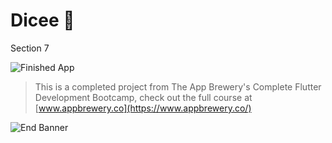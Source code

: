 # Dicee 🎲
Section 7

![Finished App](https://github.com/londonappbrewery/Images/blob/master/dicee-demo.gif)

>This is a completed project from The App Brewery's Complete Flutter Development Bootcamp, check out the full course at [www.appbrewery.co](https://www.appbrewery.co/)

![End Banner](https://github.com/londonappbrewery/Images/blob/master/readme-end-banner.png)
